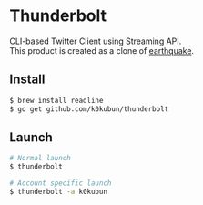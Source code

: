 # Thunderbolt

CLI-based Twitter Client using Streaming API.  
This product is created as a clone of [earthquake](https://github.com/jugyo/earthquake).

## Install

```bash
$ brew install readline
$ go get github.com/k0kubun/thunderbolt
```

## Launch

```bash
# Normal launch
$ thunderbolt

# Account specific launch
$ thunderbolt -a k0kubun
```
